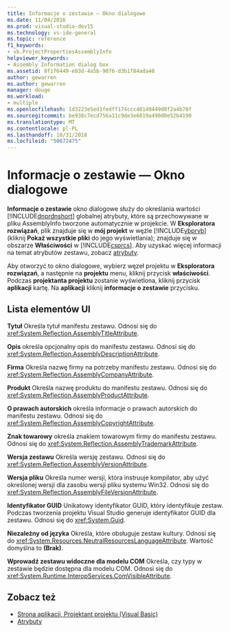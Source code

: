 ```yaml
---
title: Informacje o zestawie — Okno dialogowe
ms.date: 11/04/2016
ms.prod: visual-studio-dev15
ms.technology: vs-ide-general
ms.topic: reference
f1_keywords:
- vb.ProjectPropertiesAssemblyInfo
helpviewer_keywords:
- Assembly Information dialog box
ms.assetid: 8f1f6449-e03d-4a5b-9076-d3b1f84ada48
author: gewarren
ms.author: gewarren
manager: douge
ms.workload:
- multiple
ms.openlocfilehash: 1d3223e5ed1fedff174ccc40149449d8f2a4b70f
ms.sourcegitcommit: be938c7ecd756a11c9de3e6019a490d0e52b4190
ms.translationtype: MT
ms.contentlocale: pl-PL
ms.lasthandoff: 10/31/2018
ms.locfileid: "50672475"
---
```

# <a name="assembly-information-dialog-box"></a>Informacje o zestawie — Okno dialogowe
**Informacje o zestawie** okno dialogowe służy do określania wartości [!INCLUDE[dnprdnshort](../../code-quality/includes/dnprdnshort_md.md)] globalnej atrybuty, które są przechowywane w pliku AssemblyInfo tworzone automatycznie w projekcie. W **Eksploratora rozwiązań**, plik znajduje się w **mój projekt** w węźle [!INCLUDE[vbprvb](../../code-quality/includes/vbprvb_md.md)] (kliknij **Pokaż wszystkie pliki** do jego wyświetlania); znajduje się w obszarze  **Właściwości** w [!INCLUDE[csprcs](../../data-tools/includes/csprcs_md.md)]. Aby uzyskać więcej informacji na temat atrybutów zestawu, zobacz [atrybuty](https://msdn.microsoft.com/Library/ae334cee-d96c-4243-a5e3-06dd7fcaf205).

 Aby otworzyć to okno dialogowe, wybierz węzeł projektu w **Eksploratora rozwiązań**, a następnie na **projektu** menu, kliknij przycisk **właściwości**. Podczas **projektanta projektu** zostanie wyświetlona, kliknij przycisk **aplikacji** kartę. Na **aplikacji** kliknij **informacje o zestawie** przycisku.

## <a name="uielement-list"></a>Lista elementów UI
 **Tytuł** Określa tytuł manifestu zestawu. Odnosi się do <xref:System.Reflection.AssemblyTitleAttribute>.

 **Opis** określa opcjonalny opis do manifestu zestawu. Odnosi się do <xref:System.Reflection.AssemblyDescriptionAttribute>.

 **Firma** Określa nazwę firmy na potrzeby manifestu zestawu. Odnosi się do <xref:System.Reflection.AssemblyCompanyAttribute>.

 **Produkt** Określa nazwę produktu do manifestu zestawu. Odnosi się do <xref:System.Reflection.AssemblyProductAttribute>.

 **O prawach autorskich** określa informacje o prawach autorskich do manifestu zestawu. Odnosi się do <xref:System.Reflection.AssemblyCopyrightAttribute>.

 **Znak towarowy** określa znakiem towarowym firmy do manifestu zestawu. Odnosi się do <xref:System.Reflection.AssemblyTrademarkAttribute>.

 **Wersja zestawu** Określa wersję zestawu. Odnosi się do <xref:System.Reflection.AssemblyVersionAttribute>.

 **Wersja pliku** Określa numer wersji, która instruuje kompilator, aby użyć określonej wersji dla zasobu wersji pliku systemu Win32. Odnosi się do <xref:System.Reflection.AssemblyFileVersionAttribute>.

 **Identyfikator GUID** Unikatowy identyfikator GUID, który identyfikuje zestaw. Podczas tworzenia projektu Visual Studio generuje identyfikator GUID dla zestawu. Odnosi się do <xref:System.Guid>.

 **Niezależny od języka** Określa, które obsługuje zestaw kultury. Odnosi się do <xref:System.Resources.NeutralResourcesLanguageAttribute>. Wartość domyślna to **(Brak)**.

 **Wprowadź zestawu widoczne dla modelu COM** Określa, czy typy w zestawie będzie dostępna dla modelu COM. Odnosi się do <xref:System.Runtime.InteropServices.ComVisibleAttribute>.

## <a name="see-also"></a>Zobacz też

- [Strona aplikacji, Projektant projektu (Visual Basic)](../../ide/reference/application-page-project-designer-visual-basic.md)
- [Atrybuty](https://msdn.microsoft.com/Library/ae334cee-d96c-4243-a5e3-06dd7fcaf205)
